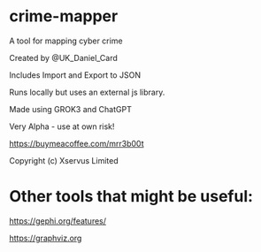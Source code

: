 # crime-mapper
A tool for mapping cyber crime

Created by @UK_Daniel_Card

Includes Import and Export to JSON

Runs locally but uses an external js library.

Made using GROK3 and ChatGPT

Very Alpha - use at own risk!


https://buymeacoffee.com/mrr3b00t

Copyright (c) Xservus Limited

# Other tools that might be useful:
https://gephi.org/features/


https://graphviz.org

